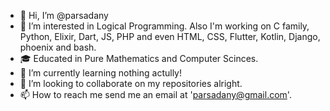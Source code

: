 - 👋 Hi, I’m @parsadany
- 👀 I’m interested in Logical Programming. Also I'm working on C family, Python, Elixir, Dart, JS, PHP and even HTML, CSS, Flutter, Kotlin, Django, phoenix and bash.
- 🎓 Educated in Pure Mathematics and Computer Scinces.
- 🌱 I’m currently learning nothing actully!
- 💞️ I’m looking to collaborate on my repositories alright.
- 📫 How to reach me send me an email at 'parsadany@gmail.com'.

<!---
parsadany/parsadany is a ✨ special ✨ repository because its `README.md` (this file) appears on your GitHub profile.
You can click the Preview link to take a look at your changes.
--->
